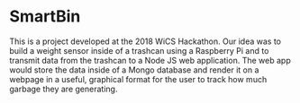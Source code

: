 # SmartBin
This is a project developed at the 2018 WiCS Hackathon.  Our idea was to build a weight sensor inside of a trashcan using a Raspberry Pi and to transmit data from the trashcan to a Node JS web application.  The web app would store the data inside of a Mongo database and render it on a webpage in a useful, graphical format for the user to track how much garbage they are generating.
